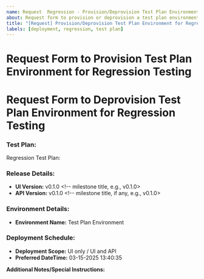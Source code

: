 ```yaml
---
name: Request  Regression - Provision/Deprovision Test Plan Environment
about: Request form to provision or deprovision a test plan environment
title: "[Request] Provision/Deprovision Test Plan Environment for Regression"
labels: [deployment, regression, test plan]
---
```


# Request Form to Provision Test Plan Environment for Regression Testing
<!-- OR -->
# Request Form to Deprovision Test Plan Environment for Regression Testing

### Test Plan:

Regression Test Plan: <link>

### Release Details:

- **UI Version:** v0.1.0 <!-- milestone title, e.g., v0.1.0>
- **API Version:** v0.1.0 <!-- milestone title, if any, e.g., v0.1.0>

### Environment Details:

- **Environment Name:** Test Plan Environment

### Deployment Schedule:

- **Deployment Scope:** UI only / UI and API
- **Preferred DateTime:** 03-15-2025 13:40:35 <!-- mm-dd-yyyy HH:MM:SS - 24hr time format -->

**Additional Notes/Special Instructions:**

<!-- Enter any additional notes or special instructions -->
